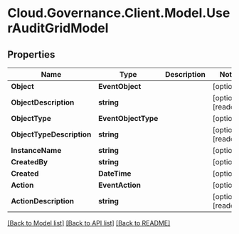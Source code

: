 # Cloud.Governance.Client.Model.UserAuditGridModel
## Properties

Name | Type | Description | Notes
------------ | ------------- | ------------- | -------------
**Object** | **EventObject** |  | [optional] 
**ObjectDescription** | **string** |  | [optional] [readonly] 
**ObjectType** | **EventObjectType** |  | [optional] 
**ObjectTypeDescription** | **string** |  | [optional] [readonly] 
**InstanceName** | **string** |  | [optional] 
**CreatedBy** | **string** |  | [optional] 
**Created** | **DateTime** |  | [optional] 
**Action** | **EventAction** |  | [optional] 
**ActionDescription** | **string** |  | [optional] [readonly] 

[[Back to Model list]](../README.md#documentation-for-models) [[Back to API list]](../README.md#documentation-for-api-endpoints) [[Back to README]](../README.md)

